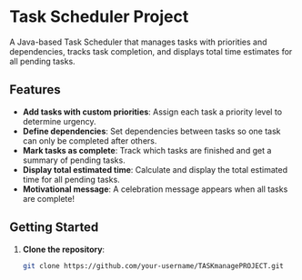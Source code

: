 # Task Scheduler Project

A Java-based Task Scheduler that manages tasks with priorities and dependencies, tracks task completion, and displays total time estimates for all pending tasks.

## Features
- **Add tasks with custom priorities**: Assign each task a priority level to determine urgency.
- **Define dependencies**: Set dependencies between tasks so one task can only be completed after others.
- **Mark tasks as complete**: Track which tasks are finished and get a summary of pending tasks.
- **Display total estimated time**: Calculate and display the total estimated time for all pending tasks.
- **Motivational message**: A celebration message appears when all tasks are complete!

## Getting Started
1. **Clone the repository**:
   ```bash
   git clone https://github.com/your-username/TASKmanagePROJECT.git
